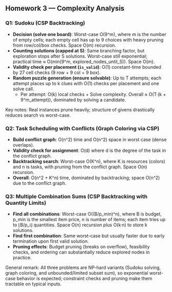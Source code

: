 ## Homework 3 — Complexity Analysis

### Q1: Sudoku (CSP Backtracking)

- **Decision (solve one board)**: Worst-case O(9^m), where m is the number of empty cells; each empty cell has up to 9 choices with heavy pruning from row/col/box checks. Space O(m) recursion.
- **Counting solutions (capped at S)**: Same branching factor, but exploration stops after S solutions. Worst-case still exponential; practical time ≈ O(min(9^m, explored_nodes_until_S)). Space O(m).
- **Validity check per placement (`is_valid`)**: O(1) constant-time bounded by 27 cell checks (9 row + 9 col + 9 box).
- **Random puzzle generation (ensure solvable)**: Up to T attempts; each attempt places up to k clues with O(1) checks per placement and one solve call.
  - Per attempt: O(k) local checks + Solve complexity. Overall ≈ O(T·(k + 9^m_attempt)), dominated by solving a candidate.

Key notes: Real instances prune heavily; structure of givens drastically reduces search vs worst-case.

### Q2: Task Scheduling with Conflicts (Graph Coloring via CSP)

- **Build conflict graph**: O(n^2) time and O(n^2) space in worst case (dense overlaps).
- **Validity check for assignment**: O(d) where d is the degree of the task in the conflict graph.
- **Backtracking search**: Worst-case O(K^n), where K is resources (colors) and n is tasks, with pruning from the conflict graph. Space O(n) recursion.
- **Overall**: O(n^2 + K^n) time, dominated by backtracking; space O(n^2) due to the conflict graph.

### Q3: Multiple Combination Sums (CSP Backtracking with Quantity Limits)

- **Find all combinations**: Worst-case O((B/p_min)^n), where B is budget, p_min is the smallest item price, n is number of items; each item tries up to ⌊B/p_i⌋ quantities. Space O(n) recursion plus O(k·n) to store k solutions.
- **Find first combination**: Same worst-case but usually faster due to early termination upon first valid solution.
- **Pruning effects**: Budget pruning (breaks on overflow), feasibility checks, and ordering can substantially reduce explored nodes in practice.

General remark: All three problems are NP-hard variants (Sudoku solving, graph coloring, and unbounded/limited subset sum), so exponential worst-case behavior is expected; constraint checks and pruning make them tractable on typical inputs.
